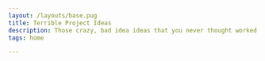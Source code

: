 ```yaml
---
layout: /layouts/base.pug
title: Terrible Project Ideas
description: Those crazy, bad idea ideas that you never thought worked out in the end? We have them here for you.
tags: home

---
```

